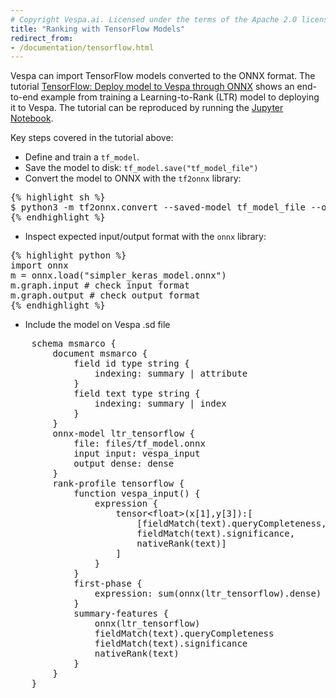 ```yaml
---
# Copyright Vespa.ai. Licensed under the terms of the Apache 2.0 license. See LICENSE in the project root.
title: "Ranking with TensorFlow Models"
redirect_from:
- /documentation/tensorflow.html
---
```


Vespa can import TensorFlow models converted to the ONNX format. The tutorial 
[TensorFlow: Deploy model to Vespa through ONNX](https://vespa-engine.github.io/learntorank/notebooks/tensorflow-via-onnx.html) 
shows an end-to-end example from training a Learning-to-Rank (LTR) model to 
deploying it to Vespa. The tutorial can be reproduced by running the 
[Jupyter Notebook](https://github.com/vespa-engine/learntorank/blob/main/notebooks/tensorflow-via-onnx.ipynb).

Key steps covered in the tutorial above:

- Define and train a `tf_model`.
- Save the model to disk: `tf_model.save("tf_model_file")`
- Convert the model to ONNX with the `tf2onnx` library:
<pre>{% highlight sh %}
$ python3 -m tf2onnx.convert --saved-model tf_model_file --output tf_model.onnx
{% endhighlight %}</pre>
- Inspect expected input/output format with the `onnx` library:
<pre>{% highlight python %}
import onnx
m = onnx.load("simpler_keras_model.onnx")
m.graph.input # check input format
m.graph.output # check output format
{% endhighlight %}</pre>
- Include the model on Vespa .sd file
<pre>
    schema msmarco {
        document msmarco {
            field id type string {
                indexing: summary | attribute
            }
            field text type string {
                indexing: summary | index
            }
        }
        onnx-model ltr_tensorflow {
            file: files/tf_model.onnx
            input input: vespa_input
            output dense: dense
        }
        rank-profile tensorflow {
            function vespa_input() {
                expression {
                    tensor&lt;float&gt;(x[1],y[3]):[
                    	[fieldMatch(text).queryCompleteness, 
                    	fieldMatch(text).significance, 
                    	nativeRank(text)]
                    ]
                }
            }
            first-phase {
                expression: sum(onnx(ltr_tensorflow).dense)
            }
            summary-features {
                onnx(ltr_tensorflow)
                fieldMatch(text).queryCompleteness
                fieldMatch(text).significance
                nativeRank(text)
            }
        }
    }
</pre>
